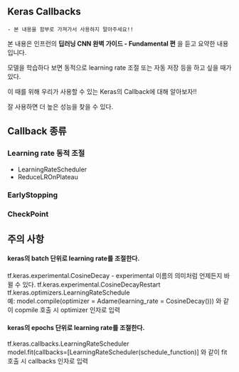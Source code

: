 ## Keras Callbacks

    - 본 내용을 함부로 가져가서 사용하지 말아주세요!!
  
 본 내용은 인프런의 **딥러닝 CNN 완벽 가이드 - Fundamental 편** 을 듣고 요약한 내용입니다.


모델을 학습하다 보면 동적으로 learning rate 조절 또는 자동 저장 등을 하고 싶을 때가 있다.

이 때를 위해 우리가 사용할 수 있는 Keras의 Callback에 대해 알아보자!!

잘 사용하면 더 높은 성능을 찾을 수 있다. 

## Callback 종류
### Learning rate 동적 조절
- LearningRateScheduler
- ReduceLROnPlateau 


### EarlyStopping



### CheckPoint



## 주의 사항

#### keras의 batch 단위로 learning rate를 조절한다.
tf.keras.experimental.CosineDecay                    -     experimental 이름의 의미처럼  언제든지 바뀔 수 있다.
tf.keras.experimental.CosineDecayRestart 
tf.keras.optimizers.LearningRateSchedule  
예: model.compile(optimizer = Adame(learning_rate = CosineDecay()))  와 같이 copmile 호출 시 optimizer 인자로 입력  

#### keras의 epochs 단위로 learning rate를 조절한다.
tf.keras.callbacks.LearningRateScheduler  
model.fit(callbacks=[LearningRateScheduler(schedule_function)] 와 같이 fit 호출 시 callbacks 인자로 입력  
